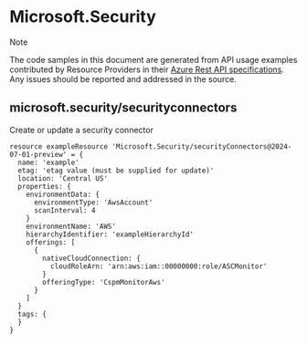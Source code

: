 # Microsoft.Security
  
> [!NOTE]
> The code samples in this document are generated from API usage examples contributed by Resource Providers in their [Azure Rest API specifications](https://github.com/Azure/azure-rest-api-specs). Any issues should be reported and addressed in the source.


## microsoft.security/securityconnectors

Create or update a security connector
```bicep
resource exampleResource 'Microsoft.Security/securityConnectors@2024-07-01-preview' = {
  name: 'example'
  etag: 'etag value (must be supplied for update)'
  location: 'Central US'
  properties: {
    environmentData: {
      environmentType: 'AwsAccount'
      scanInterval: 4
    }
    environmentName: 'AWS'
    hierarchyIdentifier: 'exampleHierarchyId'
    offerings: [
      {
        nativeCloudConnection: {
          cloudRoleArn: 'arn:aws:iam::00000000:role/ASCMonitor'
        }
        offeringType: 'CspmMonitorAws'
      }
    ]
  }
  tags: {
  }
}
```
